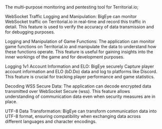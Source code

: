   The multi-purpose monitoring and pentesting tool for Territorial.io;


WebSocket Traffic Logging and Manipulation:
BigEye can monitor WebSocket traffic on Territorial.io in real-time and record this traffic in detail. This feature is used to verify the accuracy of data transmission and for debugging purposes.

Logging and Manipulation of Game Functions:
The application can monitor game functions on Territorial.io and manipulate the data to understand how these functions operate. This feature is useful for gaining insights into the inner workings of the game and for development purposes.

Logging 1v1 Account Information and ELO:
BigEye securely Capture  player account information and ELO (bD.Do) data and log to platforms like Discord. This feature is crucial for tracking player performance and game statistics.

Decoding WSS Secure Data:
The application can decode encrypted data transmitted over WebSocket Secure (wss). This feature allows understanding of communication data even when security measures are in place.

UTF-8 Data Transformation:
BigEye can transform communication data into UTF-8 format, ensuring compatibility when exchanging data across different languages and character encodings.
